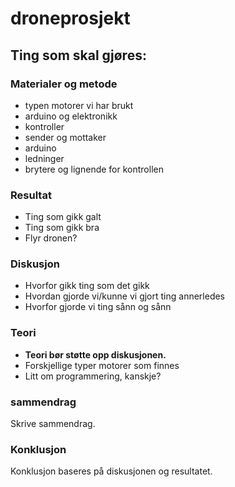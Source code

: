 # droneprosjekt

## Ting som skal gjøres:

### Materialer og metode
- typen motorer vi har brukt
- arduino og elektronikk
- kontroller
- sender og mottaker
- arduino
- ledninger
- brytere og lignende for kontrollen

### Resultat
- Ting som gikk galt
- Ting som gikk bra
- Flyr dronen?

### Diskusjon
- Hvorfor gikk ting som det gikk
- Hvordan gjorde vi/kunne vi gjort ting annerledes
- Hvorfor gjorde vi ting sånn og sånn

### Teori
- **Teori bør støtte opp diskusjonen.**
- Forskjellige typer motorer som finnes
- Litt om programmering, kanskje?

### sammendrag
Skrive sammendrag.

### Konklusjon
Konklusjon baseres på diskusjonen og resultatet.
